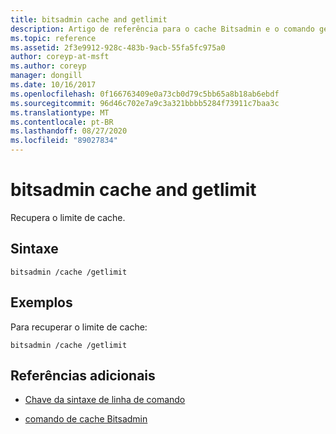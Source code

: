 ```yaml
---
title: bitsadmin cache and getlimit
description: Artigo de referência para o cache Bitsadmin e o comando getlimit, que recupera o limite de cache.
ms.topic: reference
ms.assetid: 2f3e9912-928c-483b-9acb-55fa5fc975a0
author: coreyp-at-msft
ms.author: coreyp
manager: dongill
ms.date: 10/16/2017
ms.openlocfilehash: 0f166763409e0a73cb0d79c5bb65a8b18ab6ebdf
ms.sourcegitcommit: 96d46c702e7a9c3a321bbbb5284f73911c7baa3c
ms.translationtype: MT
ms.contentlocale: pt-BR
ms.lasthandoff: 08/27/2020
ms.locfileid: "89027834"
---
```

# <a name="bitsadmin-cache-and-getlimit"></a>bitsadmin cache and getlimit

Recupera o limite de cache.

## <a name="syntax"></a>Sintaxe

```
bitsadmin /cache /getlimit
```

## <a name="examples"></a>Exemplos

Para recuperar o limite de cache:

```
bitsadmin /cache /getlimit
```

## <a name="additional-references"></a>Referências adicionais

- [Chave da sintaxe de linha de comando](command-line-syntax-key.md)

- [comando de cache Bitsadmin](bitsadmin-cache.md)
